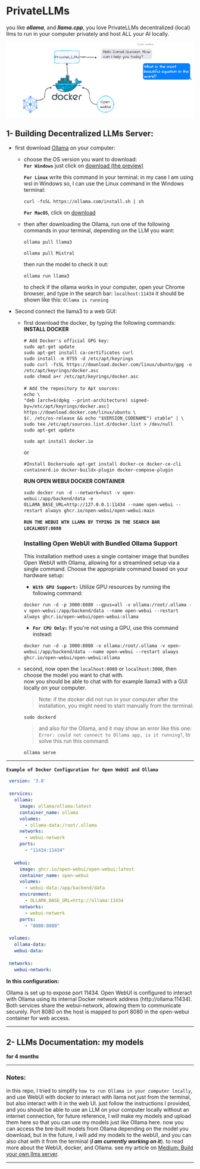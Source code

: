 # PrivateLLMs
 
you like **_ollama_**, and **_llama.cpp_**, you love PrivateLLMs decentralized (local) llms to run in your computer privately and host ALL your AI locally. 
<p align="center">
  <img src="https://github.com/Esmail-ibraheem/Private-llms/blob/main/llms.drawio.png" alt="Your Image Description" >
</p>

## 1- Building Decentralized LLMs Server:
  - first download [Ollama](https://ollama.com/download/) on your computer:
      - choose the OS version you want to download:\
             **`For Windows`** just click on [download (the preview)](https://ollama.com/download/OllamaSetup.exe)
     
          **`For Linux`** write this command in your terminal:
           in my case I am using wsl in Windows so, I can use the Linux command in the Windows terminal: 
        ```
        curl -fsSL https://ollama.com/install.sh | sh
        ```
        
         
           **`For MacOS`**, click on [download](https://ollama.com/download/Ollama-darwin.zip) 

    - then after downloading the Ollama, run one of the following commands in your terminal, depending on the LLM you want:
      ```
      ollama pull llama3
      ```
      ```
      ollama pull Mistral
      ```
      then run the model to check it out:
      ```
      ollama run llama3
      ```
      to check if the ollama works in your computer, open your Chrome browser, and type in the search bar: `localhost:11434`
      it should be shown like this: `Ollama is running`
      

  - Second connect the llama3 to a web GUI:
     - first download the docker, by typing the following commands:\
       **INSTALL DOCKER**
       ```
       # Add Docker's official GPG key:
       sudo apt-get update
       sudo apt-get install ca-certificates curl
       sudo install -m 0755 -d /etc/apt/keyrings
       sudo curl -fsSL https://download.docker.com/linux/ubuntu/gpg -o /etc/apt/keyrings/docker.asc
       sudo chmod a+r /etc/apt/keyrings/docker.asc
       
       # Add the repository to Apt sources:
       echo \
       "deb [arch=$(dpkg --print-architecture) signed-by=/etc/apt/keyrings/docker.asc] https://download.docker.com/linux/ubuntu \
       $(. /etc/os-release && echo "$VERSION_CODENAME") stable" | \
       sudo tee /etc/apt/sources.list.d/docker.list > /dev/null
       sudo apt-get update
       ```
       ```
       sudo apt install docker.io
       ```
       or
       ```
       #Install Dockersudo apt-get install docker-ce docker-ce-cli containerd.io docker-buildx-plugin docker-compose-plugin
       ```

       **RUN OPEN WEBUI DOCKER CONTAINER**
       ```
       sudo docker run -d --network=host -v open-webui:/app/backend/data -e OLLAMA_BASE_URL=http://127.0.0.1:11434 --name open-webui --restart always ghcr.io/open-webui/open-webui:main
       ```
    
       **`RUN THE WEBUI WTH LLAMA BY TYPING IN THE SEARCH BAR LOCALHOST:8080`**
  
       ### Installing Open WebUI with Bundled Ollama Support
       This installation method uses a single container image that bundles Open WebUI with Ollama, allowing for a streamlined setup via a single command. Choose the appropriate command based on your hardware setup:
       - **`With GPU Support:`** Utilize GPU resources by running the following command:
       ```
       docker run -d -p 3000:8080 --gpus=all -v ollama:/root/.ollama -v open-webui:/app/backend/data --name open-webui --restart always ghcr.io/open-webui/open-webui:ollama
       ```
       - **`For CPU Only:`** If you're not using a GPU, use this command instead:
       ```
       docker run -d -p 3000:8080 -v ollama:/root/.ollama -v open-webui:/app/backend/data --name open-webui --restart always ghcr.io/open-webui/open-webui:ollama
       ```
    - second, now open the `localhost:8080` or `localhost:3000`, then choose the model you want to chat with. \
      now you should be able to chat with for example llama3 with  a GUI locally on your computer.

      > Note: if the docker did not run in your computer after the installation, you might need to start manually from the terminal:
      ```
      sudo dockerd
      ```
      > and also for the Ollama, and it may show an error like this one: `Error: could not connect to Ollama app, is it running?`, to solve this run this command:
      ```
      ollama serve 
      ```
---

   **`Example of Docker Configuration for Open WebUI and Ollama`**
   ```yaml
    version: '3.8'
    
    services:
      ollama:
        image: ollama/ollama:latest
        container_name: ollama
        volumes:
          - ollama-data:/root/.ollama
        networks:
          - webui-network
        ports:
          - "11434:11434"
    
      webui:
        image: ghcr.io/open-webui/open-webui:latest
        container_name: open-webui
        volumes:
          - webui-data:/app/backend/data
        environment:
          - OLLAMA_BASE_URL=http://ollama:11434
        networks:
          - webui-network
        ports:
          - "8080:8080"
    
    volumes:
      ollama-data:
      webui-data:
    
    networks:
      webui-network:

   ```
**In this configuration:**

Ollama is set up to expose port 11434.
Open WebUI is configured to interact with Ollama using its internal Docker network address (http://ollama:11434).
Both services share the webui-network, allowing them to communicate securely.
Port 8080 on the host is mapped to port 8080 in the open-webui container for web access.

---

## 2- LLMs Documentation: my models
**for 4 months**

---

### Notes:
in this repo, I tried to simplify `how to run Ollama in your computer locally`, and use WebUI with docker to interact with llama not just from the terminal, but also interact with it in the web UI.
just follow the instructions I provided, and you should be able to use an LLM on your computer locally without an internet connection, for future reference, I will make my models and upload them here so that you can use my models just like Ollama here.
now you can access the bre-built models from Ollama depending on the model you download, but in the future, I will add my models to the webUI, and you can also chat with it from the terminal (**_I am currently working on it_**).
to read more about the WebUI, docker, and Ollama. see my article on [Medium: Build your own llms server](https://medium.com/@Esmail_A.Gumaan/build-your-own-llms-server-56e15ac26b3f).

---
